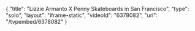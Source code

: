 {
    "title": "Lizzie Armanto X Penny Skateboards in San Francisco",
    "type": "solo",
    "layout": "iframe-static",
    "videoId": "6378082",
    "url": "\/tvpembed\/6378082"
}